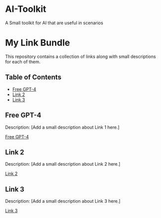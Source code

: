# AI-Toolkit
A Small toolkit for AI that are useful in scenarios
# My Link Bundle

This repository contains a collection of links along with small descriptions for each of them.

## Table of Contents

- [Free GPT-4](#link-1)
- [Link 2](#link-2)
- [Link 3](#link-3)

## Free GPT-4

Description: [Add a small description about Link 1 here.]

[Free GPT-4]([https://www.example.com](https://chat.forefront.ai/))

## Link 2

Description: [Add a small description about Link 2 here.]

[Link 2](https://www.example.com)

## Link 3

Description: [Add a small description about Link 3 here.]

[Link 3](https://www.example.com)
